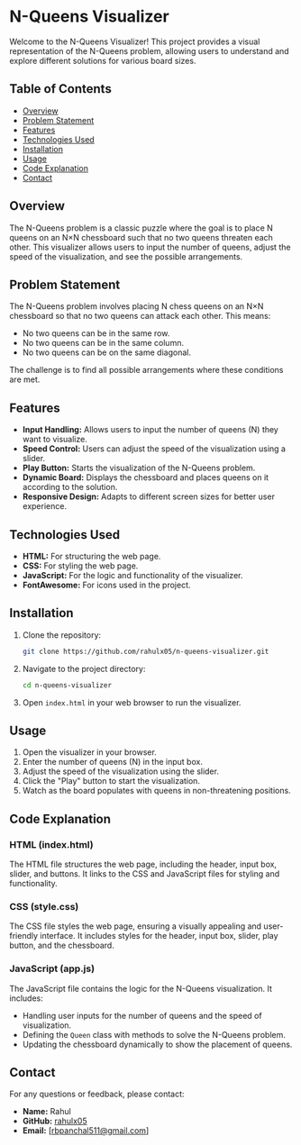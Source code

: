 # N-Queens Visualizer

Welcome to the N-Queens Visualizer! This project provides a visual representation of the N-Queens problem, allowing users to understand and explore different solutions for various board sizes.

## Table of Contents

- [Overview](#overview)
- [Problem Statement](#problem-statement)
- [Features](#features)
- [Technologies Used](#technologies-used)
- [Installation](#installation)
- [Usage](#usage)
- [Code Explanation](#code-explanation)
- [Contact](#contact)

## Overview

The N-Queens problem is a classic puzzle where the goal is to place N queens on an N×N chessboard such that no two queens threaten each other. This visualizer allows users to input the number of queens, adjust the speed of the visualization, and see the possible arrangements.

## Problem Statement

The N-Queens problem involves placing N chess queens on an N×N chessboard so that no two queens can attack each other. This means:

- No two queens can be in the same row.
- No two queens can be in the same column.
- No two queens can be on the same diagonal.

The challenge is to find all possible arrangements where these conditions are met.

## Features

- **Input Handling:** Allows users to input the number of queens (N) they want to visualize.
- **Speed Control:** Users can adjust the speed of the visualization using a slider.
- **Play Button:** Starts the visualization of the N-Queens problem.
- **Dynamic Board:** Displays the chessboard and places queens on it according to the solution.
- **Responsive Design:** Adapts to different screen sizes for better user experience.

## Technologies Used

- **HTML:** For structuring the web page.
- **CSS:** For styling the web page.
- **JavaScript:** For the logic and functionality of the visualizer.
- **FontAwesome:** For icons used in the project.

## Installation

1. Clone the repository:

    ```bash
    git clone https://github.com/rahulx05/n-queens-visualizer.git
    ```

2. Navigate to the project directory:

    ```bash
    cd n-queens-visualizer
    ```

3. Open `index.html` in your web browser to run the visualizer.

## Usage

1. Open the visualizer in your browser.
2. Enter the number of queens (N) in the input box.
3. Adjust the speed of the visualization using the slider.
4. Click the "Play" button to start the visualization.
5. Watch as the board populates with queens in non-threatening positions.

## Code Explanation

### HTML (index.html)

The HTML file structures the web page, including the header, input box, slider, and buttons. It links to the CSS and JavaScript files for styling and functionality.

### CSS (style.css)

The CSS file styles the web page, ensuring a visually appealing and user-friendly interface. It includes styles for the header, input box, slider, play button, and the chessboard.

### JavaScript (app.js)

The JavaScript file contains the logic for the N-Queens visualization. It includes:

- Handling user inputs for the number of queens and the speed of visualization.
- Defining the `Queen` class with methods to solve the N-Queens problem.
- Updating the chessboard dynamically to show the placement of queens.

## Contact

For any questions or feedback, please contact:

- **Name:** Rahul
- **GitHub:** [rahulx05](https://github.com/rahulx05)
- **Email:** [rbpanchal511@gmail.com]
